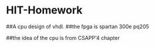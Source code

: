# HIT-Homework

##A cpu design of vhdl.
##the fpga is spartan 300e pq205

##the idea of the cpu is from CSAPP'4 chapter
